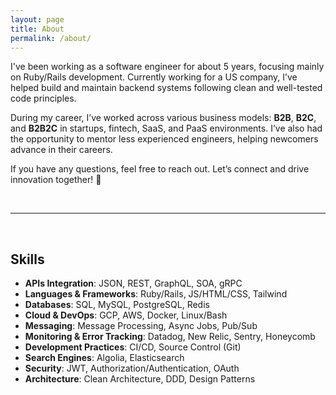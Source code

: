 ```yaml
---
layout: page
title: About
permalink: /about/
---
```


I've been working as a software engineer for about 5 years, focusing mainly on Ruby/Rails development. Currently working for a US company, I’ve helped build and maintain backend systems following clean and well-tested code principles.

During my career, I’ve worked across various business models: **B2B**, **B2C**, and **B2B2C** in startups, fintech, SaaS, and PaaS environments. I’ve also had the opportunity to mentor less experienced engineers, helping newcomers advance in their careers.

If you have any questions, feel free to reach out. Let’s connect and drive innovation together! 🚀

&nbsp;

---

&nbsp;

## Skills

- **APIs Integration**: JSON, REST, GraphQL, SOA, gRPC  
- **Languages & Frameworks**: Ruby/Rails, JS/HTML/CSS, Tailwind  
- **Databases**: SQL, MySQL, PostgreSQL, Redis  
- **Cloud & DevOps**: GCP, AWS, Docker, Linux/Bash  
- **Messaging**: Message Processing, Async Jobs, Pub/Sub  
- **Monitoring & Error Tracking**: Datadog, New Relic, Sentry, Honeycomb  
- **Development Practices**: CI/CD, Source Control (Git)  
- **Search Engines**: Algolia, Elasticsearch  
- **Security**: JWT, Authorization/Authentication, OAuth  
- **Architecture**: Clean Architecture, DDD, Design Patterns  
